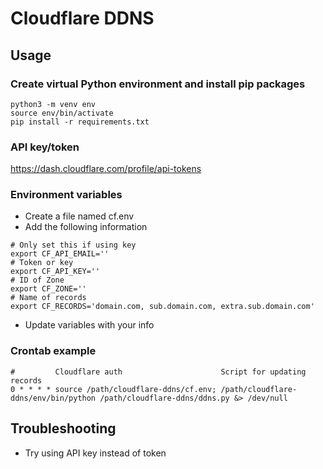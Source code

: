 # Cloudflare DDNS
## Usage
### Create virtual Python environment and install pip packages
```
python3 -m venv env
source env/bin/activate
pip install -r requirements.txt
```
### API key/token
https://dash.cloudflare.com/profile/api-tokens
### Environment variables
* Create a file named cf.env
* Add the following information
```
# Only set this if using key
export CF_API_EMAIL=''
# Token or key
export CF_API_KEY=''
# ID of Zone
export CF_ZONE=''
# Name of records
export CF_RECORDS='domain.com, sub.domain.com, extra.sub.domain.com'
```
* Update variables with your info
### Crontab example
```
#         Cloudflare auth                      Script for updating records
0 * * * * source /path/cloudflare-ddns/cf.env; /path/cloudflare-ddns/env/bin/python /path/cloudflare-ddns/ddns.py &> /dev/null
```
## Troubleshooting
* Try using API key instead of token
